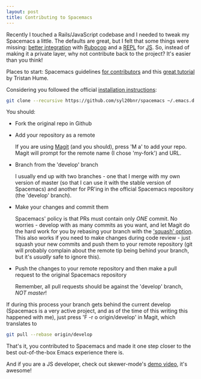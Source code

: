 ```yaml
---
layout: post
title: Contributing to Spacemacs
---
```


Recently I touched a Rails/JavaScript codebase and I needed to tweak my Spacemacs a little. The defaults are great, but I felt that some things were missing: [better integration](https://github.com/syl20bnr/spacemacs/pull/2949) with [Rubocop](https://github.com/bbatsov/rubocop) and a [REPL](https://github.com/skeeto/skewer-mode) for [JS](https://github.com/syl20bnr/spacemacs/pull/2979). So, instead of making it a private layer, why not contribute back to the project? It's easier than you think!

Places to start: Spacemacs guidelines [for contributors](https://github.com/syl20bnr/spacemacs/blob/master/doc/CONTRIBUTE.org) and this [great tutorial](http://thume.ca/howto/2015/03/07/configuring-spacemacs-a-tutorial/) by Tristan Hume.

Considering you followed the official [installation instructions](https://github.com/syl20bnr/spacemacs):

```sh
git clone --recursive https://github.com/syl20bnr/spacemacs ~/.emacs.d
```

You should:

* Fork the original repo in Github
* Add your repository as a remote

    If you are using [Magit](http://magit.vc/) (and you should), press 'M a' to add your repo. Magit will prompt for the remote name (I chose 'my-fork') and URL.
* Branch from the 'develop' branch

    I usually end up with two branches - one that I merge with my own version of master (so that I can use it with the stable version of Spacemacs) and another for PR'ing in the official Spacemacs repository (the 'develop' branch).
* Make your changes and commit them

    Spacemacs' policy is that PRs must contain only *ONE* commit. No worries - develop with as many commits as you want, and let Magit do the hard work for you by rebasing your branch with the ['squash' option](http://howardism.org/Technical/Emacs/magit-squashing.html). This also works if you need to make changes during code review - just squash your new commits and push them to your remote repository (git will probably complain about the remote tip being behind your branch, but it's *usually* safe to ignore this).
* Push the changes to your remote repository and then make a pull request to the original Spacemacs repository

    Remember, all pull requests should be against the 'develop' branch, *NOT master*!

If during this process your branch gets behind the current develop (Spacemacs is a very active project, and as of the time of this writing this happened with me), just press 'F -r o origin/develop' in Magit, which translates to

```sh
git pull --rebase origin/develop
```

That's it, you contributed to Spacemacs and made it one step closer to the best out-of-the-box Emacs experience there is.

And if you are a JS developer, check out skewer-mode's [demo video](https://www.youtube.com/watch?v=4tyTgyzUJqM&feature=youtu.be), it's awesome!
